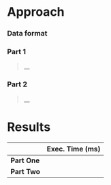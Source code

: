 # Approach
### Data format


### Part 1
> __


### Part 2
> __


# Results

|              | Exec. Time (ms) |
|--------------|----------------:|
| **Part One** |                 |
| **Part Two** |                 |
